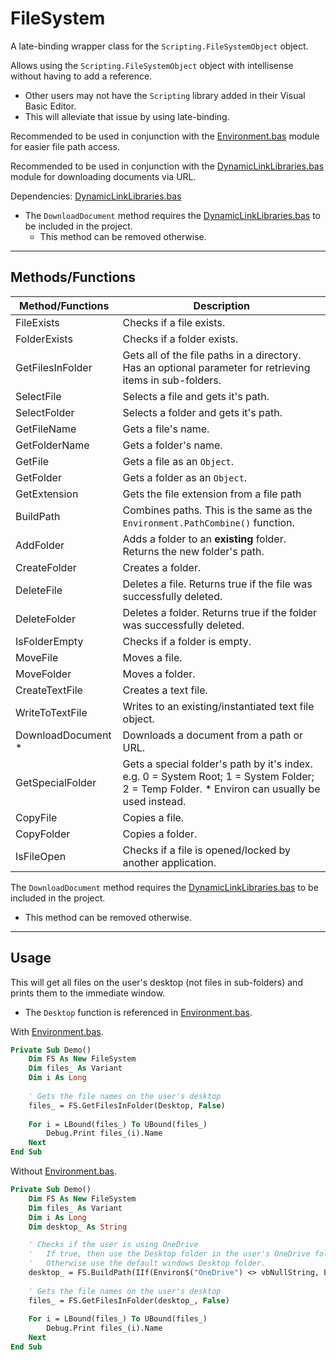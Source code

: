 # FileSystem

A late-binding wrapper class for the `Scripting.FileSystemObject` object.

Allows using the `Scripting.FileSystemObject` object with intellisense without having to add a reference.
- Other users may not have the `Scripting` library added in their Visual Basic Editor. 
- This will alleviate that issue by using late-binding.

Recommended to be used in conjunction with the [Environment.bas](../../../Excel/Modules/Environment/Environment.bas) module for easier file path access.

Recommended to be used in conjunction with the [DynamicLinkLibraries.bas](../../../Excel/Modules/DynamicLinkLibraries/DynamicLinkLibraries.bas) module for downloading documents via URL.

Dependencies:
[DynamicLinkLibraries.bas](../../../Excel/Modules/DynamicLinkLibraries/DynamicLinkLibraries.bas)
- The `DownloadDocument` method requires the [DynamicLinkLibraries.bas](../../../Excel/Modules/DynamicLinkLibraries/DynamicLinkLibraries.bas) to be included in the project.
    - This method can be removed otherwise.


---

## Methods/Functions

| Method/Functions   | Description                                                                                                                                  |
|--------------------|----------------------------------------------------------------------------------------------------------------------------------------------|
| FileExists         | Checks if a file exists.                                                                                                                     |
| FolderExists       | Checks if a folder exists.                                                                                                                   |
| GetFilesInFolder   | Gets all of the file paths in a directory. Has an optional parameter for retrieving items in sub-folders.                                    |
| SelectFile         | Selects a file and gets it's path.                                                                                                           |
| SelectFolder       | Selects a folder and gets it's path.                                                                                                         |
| GetFileName        | Gets a file's name.                                                                                                                          |
| GetFolderName      | Gets a folder's name.                                                                                                                        |
| GetFile            | Gets a file as an `Object`.                                                                                                                  |
| GetFolder          | Gets a folder as an `Object`.                                                                                                                |
| GetExtension       | Gets the file extension from a file path                                                                                                     |
| BuildPath          | Combines paths. This is the same as the `Environment.PathCombine()` function.                                                                |
| AddFolder          | Adds a folder to an **existing** folder. Returns the new folder's path.                                                                      |
| CreateFolder       | Creates a folder.                                                                                                                            |
| DeleteFile         | Deletes a file. Returns true if the file was successfully deleted.                                                                           |
| DeleteFolder       | Deletes a folder. Returns true if the folder was successfully deleted.                                                                       |
| IsFolderEmpty      | Checks if a folder is empty.                                                                                                                 |
| MoveFile           | Moves a file.                                                                                                                                |
| MoveFolder         | Moves a folder.                                                                                                                              |
| CreateTextFile     | Creates a text file.                                                                                                                         |
| WriteToTextFile    | Writes to an existing/instantiated text file object.                                                                                         |
| DownloadDocument * | Downloads a document from a path or URL.                                                                                                     |
| GetSpecialFolder   | Gets a special folder's path by it's index. e.g. 0 = System Root; 1 = System Folder; 2 = Temp Folder. * Environ can usually be used instead. |
| CopyFile           | Copies a file.                                                                                                                               |
| CopyFolder         | Copies a folder.                                                                                                                             |
| IsFileOpen         | Checks if a file is opened/locked by another application.                                                                                    |

The `DownloadDocument` method requires the [DynamicLinkLibraries.bas](../../../Excel/Modules/DynamicLinkLibraries/DynamicLinkLibraries.bas) to be included in the project.
- This method can be removed otherwise.

---

## Usage

This will get all files on the user's desktop (not files in sub-folders) and prints them to the immediate window.
- The `Desktop` function is referenced in [Environment.bas](../../../Excel/Modules/Environment/Environment.bas).

With [Environment.bas](../../../Excel/Modules/Environment/Environment.bas).

```vb
Private Sub Demo()
    Dim FS As New FileSystem
    Dim files_ As Variant
    Dim i As Long
    
    ' Gets the file names on the user's desktop
    files_ = FS.GetFilesInFolder(Desktop, False)
    
    For i = LBound(files_) To UBound(files_)
        Debug.Print files_(i).Name
    Next
End Sub
```

Without [Environment.bas](../../../Excel/Modules/Environment/Environment.bas).

```vb
Private Sub Demo()
    Dim FS As New FileSystem
    Dim files_ As Variant
    Dim i As Long
    Dim desktop_ As String

    ' Checks if the user is using OneDrive
    '   If true, then use the Desktop folder in the user's OneDrive folder.
    '   Otherwise use the default windows Desktop folder.
    desktop_ = FS.BuildPath(IIf(Environ$("OneDrive") <> vbNullString, Environ$("OneDrive"), Environ$("UserProfile")), "Desktop")
    
    ' Gets the file names on the user's desktop
    files_ = FS.GetFilesInFolder(desktop_, False)
    
    For i = LBound(files_) To UBound(files_)
        Debug.Print files_(i).Name
    Next
End Sub
```